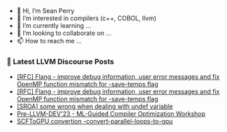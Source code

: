 - 👋 Hi, I’m Sean Perry
- 👀 I’m interested in compilers (c++, COBOL, llvm)
- 🌱 I’m currently learning ...
- 💞️ I’m looking to collaborate on ...
- 📫 How to reach me ...

<!---
s66perry/s66perry is a ✨ special ✨ repository because its `README.md` (this file) appears on your GitHub profile.
You can click the Preview link to take a look at your changes.
--->
### 📕 Latest LLVM Discourse Posts

<!-- DISCOURSE-LLVM:START -->
- [[RFC] Flang - improve debug information, user error messages and fix OpenMP function mismatch for -save-temps flag](https://discourse.llvm.org/t/rfc-flang-improve-debug-information-user-error-messages-and-fix-openmp-function-mismatch-for-save-temps-flag/71417#post_4)
- [[RFC] Flang - improve debug information, user error messages and fix OpenMP function mismatch for -save-temps flag](https://discourse.llvm.org/t/rfc-flang-improve-debug-information-user-error-messages-and-fix-openmp-function-mismatch-for-save-temps-flag/71417#post_3)
- [[SROA] some wrong when dealing with undef variable](https://discourse.llvm.org/t/sroa-some-wrong-when-dealing-with-undef-variable/71386#post_2)
- [Pre-LLVM-DEV&#39;23 - ML-Guided Compiler Optimization Workshop](https://discourse.llvm.org/t/pre-llvm-dev23-ml-guided-compiler-optimization-workshop/71431#post_5)
- [SCFToGPU convertion -convert-parallel-loops-to-gpu](https://discourse.llvm.org/t/scftogpu-convertion-convert-parallel-loops-to-gpu/61472#post_4)
<!-- DISCOURSE-LLVM:END -->
